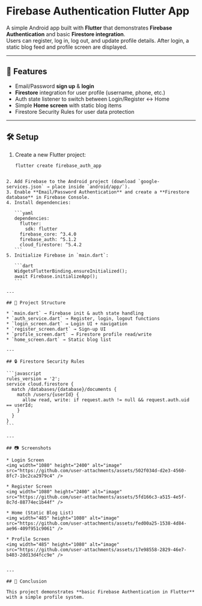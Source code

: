 
# Firebase Authentication Flutter App

A simple Android app built with **Flutter** that demonstrates **Firebase Authentication** and basic **Firestore integration**.  
Users can register, log in, log out, and update profile details. After login, a static blog feed and profile screen are displayed.

---

## 📌 Features
- Email/Password **sign up** & **login**
- **Firestore** integration for user profile (username, phone, etc.)
- Auth state listener to switch between Login/Register ↔ Home
- Simple **Home screen** with static blog items
- Firestore Security Rules for user data protection

---

## 🛠️ Setup
1. Create a new Flutter project:
   ```bash
   flutter create firebase_auth_app
````

2. Add Firebase to the Android project (download `google-services.json` → place inside `android/app/`).
3. Enable **Email/Password Authentication** and create a **Firestore database** in Firebase Console.
4. Install dependencies:

   ```yaml
   dependencies:
     flutter:
       sdk: flutter
     firebase_core: ^3.4.0
     firebase_auth: ^5.1.2
     cloud_firestore: ^5.4.2
   ```
5. Initialize Firebase in `main.dart`:

   ```dart
   WidgetsFlutterBinding.ensureInitialized();
   await Firebase.initializeApp();
   ```

---

## 📂 Project Structure

* `main.dart` → Firebase init & auth state handling
* `auth_service.dart` → Register, login, logout functions
* `login_screen.dart` → Login UI + navigation
* `register_screen.dart` → Sign-up UI
* `profile_screen.dart` → Firestore profile read/write
* `home_screen.dart` → Static blog list

---

## 🔒 Firestore Security Rules

```javascript
rules_version = '2';
service cloud.firestore {
  match /databases/{database}/documents {
    match /users/{userId} {
      allow read, write: if request.auth != null && request.auth.uid == userId;
    }
  }
}
```

---

## 📷 Screenshots

* Login Screen
<img width="1080" height="2400" alt="image" src="https://github.com/user-attachments/assets/502f034d-d2e3-4560-8fc7-1bc2ca2979c4" />

* Register Screen
<img width="1080" height="2400" alt="image" src="https://github.com/user-attachments/assets/5fd166c3-a515-4e5f-8c7d-88774ec1b44f" />

* Home (Static Blog List)
<img width="485" height="1080" alt="image" src="https://github.com/user-attachments/assets/fed00a25-1538-4d84-ae96-409f951c9061" />

* Profile Screen
<img width="485" height="1080" alt="image" src="https://github.com/user-attachments/assets/17e98558-2829-46e7-b403-2dd13d4fcc9e" />


---

## 📖 Conclusion

This project demonstrates **basic Firebase Authentication in Flutter** with a simple profile system.



